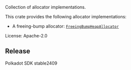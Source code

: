 Collection of allocator implementations.

This crate provides the following allocator implementations:
- A freeing-bump allocator: [`FreeingBumpHeapAllocator`](https://docs.rs/sc-allocator/latest/sc_allocator/struct.FreeingBumpHeapAllocator.html)

License: Apache-2.0


## Release

Polkadot SDK stable2409
